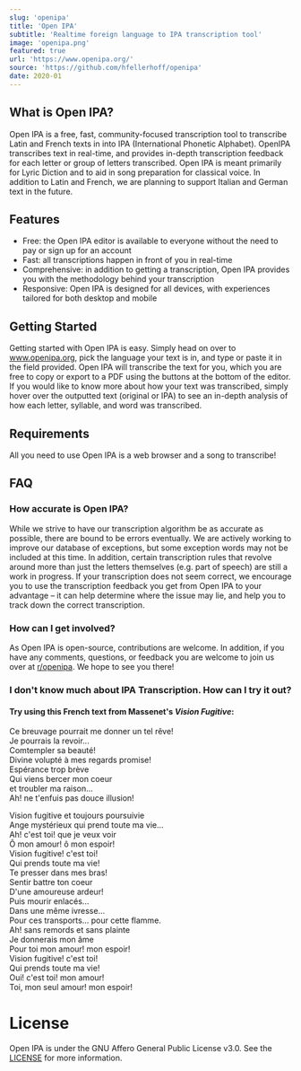 ```yaml
---
slug: 'openipa'
title: 'Open IPA'
subtitle: 'Realtime foreign language to IPA transcription tool'
image: 'openipa.png'
featured: true
url: 'https://www.openipa.org/'
source: 'https://github.com/hfellerhoff/openipa'
date: 2020-01
---
```


## What is Open IPA?

Open IPA is a free, fast, community-focused transcription tool to transcribe Latin and French texts in into IPA (International Phonetic Alphabet). OpenIPA transcribes text in real-time, and provides in-depth transcription feedback for each letter or group of letters transcribed. Open IPA is meant primarily for Lyric Diction and to aid in song preparation for classical voice. In addition to Latin and French, we are planning to support Italian and German text in the future.

## Features

- Free: the Open IPA editor is available to everyone without the need to pay or sign up for an account
- Fast: all transcriptions happen in front of you in real-time
- Comprehensive: in addition to getting a transcription, Open IPA provides you with the methodology behind your transcription
- Responsive: Open IPA is designed for all devices, with experiences tailored for both desktop and mobile

## Getting Started

Getting started with Open IPA is easy. Simply head on over to www.openipa.org, pick the language your text is in, and type or paste it in the field provided. Open IPA will transcribe the text for you, which you are free to copy or export to a PDF using the buttons at the bottom of the editor. If you would like to know more about how your text was transcribed, simply hover over the outputted text (original or IPA) to see an in-depth analysis of how each letter, syllable, and word was transcribed.

## Requirements

All you need to use Open IPA is a web browser and a song to transcribe!

## FAQ

### How accurate is Open IPA?

While we strive to have our transcription algorithm be as accurate as possible, there are bound to be errors eventually. We are actively working to improve our database of exceptions, but some exception words may not be included at this time. In addition, certain transcription rules that revolve around more than just the letters themselves (e.g. part of speech) are still a work in progress. If your transcription does not seem correct, we encourage you to use the transcription feedback you get from Open IPA to your advantage – it can help determine where the issue may lie, and help you to track down the correct transcription.

### How can I get involved?

As Open IPA is open-source, contributions are welcome. In addition, if you have any comments, questions, or feedback you are welcome to join us over at [r/openipa](https://www.reddit.com/r/openipa/). We hope to see you there!

### I don't know much about IPA Transcription. How can I try it out?

#### Try using this French text from Massenet's _Vision Fugitive_:

Ce breuvage pourrait me donner un tel rêve! </br>
Je pourrais la revoir...</br>
Comtempler sa beauté!</br>
Divine volupté à mes regards promise!</br>
Espérance trop brève</br>
Qui viens bercer mon coeur</br>
et troubler ma raison...</br>
Ah! ne t'enfuis pas douce illusion! </br>

Vision fugitive et toujours poursuivie</br>
Ange mystérieux qui prend toute ma vie...</br>
Ah! c'est toi! que je veux voir</br>
Ô mon amour! ô mon espoir!</br>
Vision fugitive! c'est toi!</br>
Qui prends toute ma vie!</br>
Te presser dans mes bras!</br>
Sentir battre ton coeur</br>
D'une amoureuse ardeur!</br>
Puis mourir enlacés...</br>
Dans une même ivresse...</br>
Pour ces transports... pour cette flamme.</br>
Ah! sans remords et sans plainte</br>
Je donnerais mon âme</br>
Pour toi mon amour! mon espoir!</br>
Vision fugitive! c'est toi!</br>
Qui prends toute ma vie!</br>
Oui! c'est toi! mon amour!</br>
Toi, mon seul amour! mon espoir!</br>

# License

Open IPA is under the GNU Affero General Public License v3.0. See the [LICENSE](https://github.com/hfellerhoff/openipa/blob/master/LICENSE) for more information.
